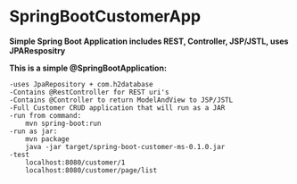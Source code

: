 # SpringBootCustomerApp
<b>Simple Spring Boot Application includes REST, Controller, JSP/JSTL, uses JPARespositry</b>

<b>This is a simple @SpringBootApplication:</b>

    -uses JpaRepository + com.h2database
    -Contains @RestController for REST uri's
    -Contains @Controller to return ModelAndView to JSP/JSTL
    -Full Customer CRUD application that will run as a JAR
    -run from command:
        mvn spring-boot:run
    -run as jar:
        mvn package
        java -jar target/spring-boot-customer-ms-0.1.0.jar
    -test
        localhost:8080/customer/1
        localhost:8080/customer/page/list
 
